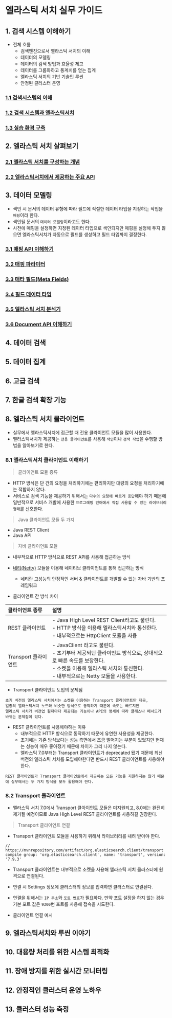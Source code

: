 # 엘라스틱 서치 실무 가이드

## 1. 검색 시스템 이해하기
- 전체 흐름
    - 검색엔진으로서 엘라스틱 서치의 이해
    - 데이터의 모델링
    - 데이터의 검색 방법과 효율성 제고
    - 데이터를 그룹화하고 통계치를 얻는 집계
    - 엘라스틱 서치의 기반 기술인 루씬
    - 안정된 클러스터 운영

### [1.1 검색시스템의 이해](/docs/book/1.1_검색시스템의_이해.md)
### [1.2 검색 시스템과 엘라스틱서치](/docs/book/1.2_검색_시스템과_엘라스틱서치.md)
### [1.3 실습 환경 구축](/docs/book/1.3_실습_환경_구축.md)

## 2. 엘라스틱 서치 살펴보기

### [2.1 엘라스틱 서치를 구성하는 개념](/docs/book/2.1_엘라스틱_서치를_구성하는_개념.md)
### [2.2 엘라스틱서치에서 제공하는 주요 API](/docs/book/2.2_엘라스틱서치에서_제공하는_주요_API.md)

## 3. 데이터 모델링
- 색인 시 문서의 데이터 유형에 따라 필드에 적절한 데이터 타입을 지정하는 작업을 `매핑`이라 한다.
- 색인될 문서의 `데이터 모델링`이라고도 한다.
- 사전에 매핑을 설정하면 지정된 데이터 타입으로 색인되지만 매핑을 설정해 두지 않으면 엘라스틱서치가 자동으로 필드를 생성하고 필드 타입까지 결정한다.

### [3.1 매핑 API 이해하기](/docs/book/3.1_매핑_API_이해하기.md)
### [3.2 매핑 파라미터](/docs/book/3.2_매핑_파라미터.md)
### [3.3 매타 필드(Meta Fields)](/docs/book/3.3_매타_필드(Meta_Fields).md)
### [3.4 필드 데이터 타입](/docs/book/3.4_필드_데이터_타입.md)
### [3.5 엘라스틱 서치 분석기](/docs/book/3.5_엘라스틱서치_분석기.md)
### [3.6 Document API 이해하기](/docs/book/3.6_Document_API_이해하기.md)


## 4. 데이터 검색

## 5. 데이터 집계

## 6. 고급 검색

## 7. 한글 검색 확장 기능

## 8. 엘라스틱 서치 클라이언트
- 실무에서 엘라스틱서치에 접근할 때 전용 클라이언트 모듈을 많이 사용한다.
- 엘라스틱서치가 제공하는 `전용 클라이언트`를 사용해 `색인`이나 `검색 작업`을 수행할 방법을 알아보기로 한다.

### 8.1 엘라스틱서치 클라이언트 이해하기
> 클라이언트 모듈 종류
- HTTP 방식은 단 건의 요청을 처리하기에는 편리하지만 대량의 요청을 처리하기에는 적합하지 않다.
- 서비스로 검색 기능을 제공하기 위해서는 `다수의 요청에 빠르게 응답`해야 하기 때문에 일반적으로 서비스 개발에 사용한 `프로그래밍 언어에서 직접 사용할 수 있는 라이브러리 형태`를 선호한다.

> Java 클라이언트 모듈 두 가지
- Java REST Client
- Java API

> 자바 클라이언트 모듈
- 내부적으로 HTTP 방식으로 REST API를 사용해 접근하는 방식
- [네티(Netty)](https://netty.io/) 모듈을 이용해 네이티브 클라이언트를 통해 접근하는 방식
    - 네티란 고성능의 안정적인 서버 & 클라이언트를 개발할 수 있는 자바 기반의 프레임워크

- 클라이언트 간 방식 차이

|클라이언트 종류|설명|
|:---|:---|
|REST 클라이언트|- Java High Level REST Client라고도 불린다. <br> - HTTP 방식을 이용해 엘라스틱서치와 통신한다. <br> - 내부적으로는 HttpClient 모듈을 사용|
|Transport 클라이언트|- JavaClient 라고도 불린다. <br> - 초기부터 제공되던 클라이언트 방식으로, 상대적으로 빠른 속도를 보장한다. <br> - 소켓을 이용해 엘라스틱 서치와 통신한다. <br> - 내부적으로는 Netty 모듈을 사용한다.|

- Transport 클라이언트 도입의 문제점

```text
초기 버전의 엘라스틱 서치에서는 소켓을 이용하는 Transport 클라이언트만 제공, 
일종의 엘라스틱서치 노드와 비슷한 방식으로 동작하기 때문에 속도는 빠르지만 
엘라스틱 서치가 버전업 될때마다 제공되는 기능이나 API의 명세에 따라 클래스나 메서드가 바뀌는 문제점이 있다. 
```

- REST 클라이언트를 사용해야하는 이유
    - 내부적으로 HTTP 방식으로 동작하기 때문에 유연한 사용성을 제공한다.
    - 초기에는 기존 방식보다는 성능 측면에서 조금 떨어지는 부분이 있었지만 현재는 성능이 매우 좋아졌기 때문에 차이가 그리 나지 않는다.
    - 엘라스틱 7.0부터는 Transport 클라이언트가 deprecated 됐기 때문에 최신 버전의 엘라스틱 서치를 도입해야한다면 반드시 REST 클라이언트를 사용해야 한다.
    
```text
REST 클라이언트가 Transport 클라이언트에서 제공하는 모든 기능을 지원하지는 않기 때문에 실무에서는 두 가지 방식을 모두 활용해야 한다.
```

### 8.2 Transport 클라이언트
- 엘라스틱 서치 7.0에서 Transport 클아이언트 모듈은 미지원되고, 8.0에는 완전히 제거될 예정이므로 Java High Level REST 클라이언트를 사용하길 권장한다.

> Transport 클라이언트 연결
- Transport 클라이언트 모듈을 사용하기 위해서 라이브러리를 내려 받아야 한다.
```
// https://mvnrepository.com/artifact/org.elasticsearch.client/transport
compile group: 'org.elasticsearch.client', name: 'transport', version: '7.9.3'
```

- Transport 클라이언트는 내부적으로 소켓을 사용해 엘라스틱 서치 클러스터에 원격으로 연결된다.
- 연결 시 Settings 정보에 클러스터의 정보를 입력하면 클러스터로 연결된다.
- 연결을 위해서는 `IP 주소`와 `포트 번호`가 필요하다. 만약 포트 설정을 하지 않는 경우 기본 포트 값은 `9300`번 포트를 사용해 접속을 시도한다.

- 클라이언트 연결 예시

## 9. 엘라스틱서치와 루씬 이야기

## 10. 대용량 처리를 위한 시스템 최적화

## 11. 장애 방지를 위한 실시간 모니터링

## 12. 안정적인 클러스터 운영 노하우

## 13. 클러스터 성능 측정


